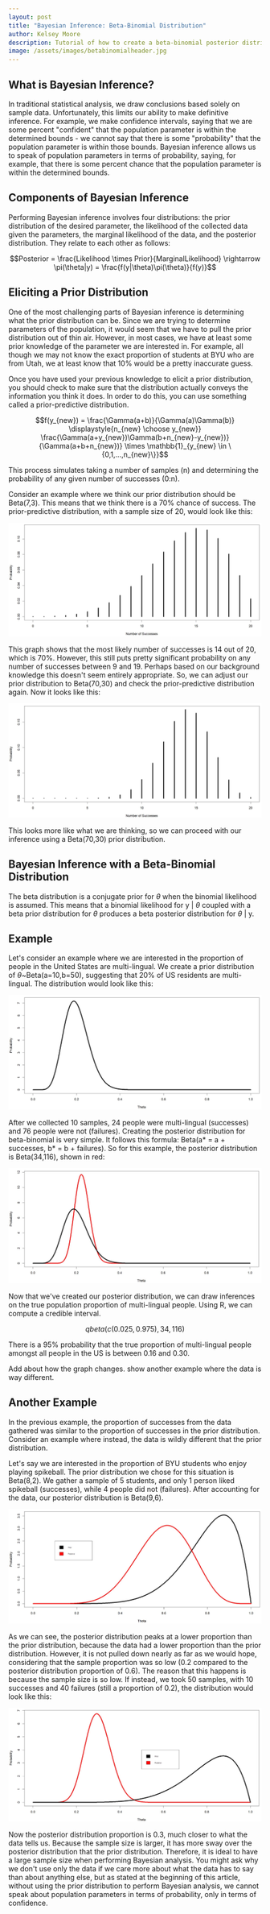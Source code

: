 ```yaml
---
layout: post
title: "Bayesian Inference: Beta-Binomial Distribution"
author: Kelsey Moore
description: Tutorial of how to create a beta-binomial posterior distribution
image: /assets/images/betabinomialheader.jpg
---
```


## What is Bayesian Inference?

In traditional statistical analysis, we draw conclusions based solely on sample data. Unfortunately, this limits our ability to make definitive inference. For example, we make confidence intervals, saying that we are some percent "confident" that the population parameter is within the determined bounds - we cannot say that there is some "probability" that the population parameter is within those bounds. Bayesian inference allows us to speak of population parameters in terms of probability, saying, for example, that there is some percent chance that the population parameter is within the determined bounds.

## Components of Bayesian Inference

Performing Bayesian inference involves four distributions: the prior distribution of the desired parameter, the likelihood of the collected data given the parameters, the marginal likelihood of the data, and the posterior distribution. They relate to each other as follows:

```math
Posterior = \frac{Likelihood \times Prior}{MarginalLikelihood} \rightarrow \pi(\theta|y) = \frac{f(y|\theta)\pi(\theta)}{f(y)}
```

## Eliciting a Prior Distribution

One of the most challenging parts of Bayesian inference is determining what the prior distribution can be. Since we are trying to determine parameters of the population, it would seem that we have to pull the prior distribution out of thin air. However, in most cases, we have at least some prior knowledge of the parameter we are interested in. For example, all though we may not know the exact proportion of students at BYU who are from Utah, we at least know that 10% would be a pretty inaccurate guess. 

Once you have used your previous knowledge to elicit a prior distribution, you should check to make sure that the distribution actually conveys the information you think it does. In order to do this, you can use something called a prior-predictive distribution. 

```math
f(y_{new}) = \frac{\Gamma(a+b)}{\Gamma(a)\Gamma(b)} \displaystyle{n_{new} \choose y_{new}} \frac{\Gamma(a+y_{new})\Gamma(b+n_{new}-y_{new})}{\Gamma(a+b+n_{new})} \times \mathbb{1}_{y_{new} \in \{0,1,...,n_{new}\}}
```
This process simulates taking a number of samples (n) and determining the probability of any given number of successes (0:n). 

Consider an example where we think our prior distribution should be Beta(7,3). This means that we think there is a 70% chance of success. The prior-predictive distribution, with a sample size of 20, would look like this:

![Figure](https://raw.githubusercontent.com/kbmoore02/my386blog/main/assets/images/pp73.jpg)

This graph shows that the most likely number of successes is 14 out of 20, which is 70%. However, this still puts pretty significant probability on any number of successes between 9 and 19. Perhaps based on our background knowledge this doesn't seem entirely appropriate. So, we can adjust our prior distribution to Beta(70,30) and check the prior-predictive distribution again. Now it looks like this:

![Figure](https://raw.githubusercontent.com/kbmoore02/my386blog/main/assets/images/pp7030.jpg)

This looks more like what we are thinking, so we can proceed with our inference using a Beta(70,30) prior distribution.

## Bayesian Inference with a Beta-Binomial Distribution

The beta distribution is a conjugate prior for $\theta$ when the binomial likelihood is assumed. This means that a binomial likelihood for y | $\theta$ coupled with a beta prior distribution for $\theta$ produces a beta posterior distribution for $\theta$ | y.

## Example

Let's consider an example where we are interested in the proportion of people in the United States are multi-lingual. We create a prior distribution of $\theta$~Beta(a=10,b=50), suggesting that 20% of US residents are multi-lingual. The distribution would look like this:

![Figure](https://raw.githubusercontent.com/kbmoore02/my386blog/main/assets/images/prior.jpg)

After we collected 10 samples, 24 people were multi-lingual (successes) and 76 people were not (failures). Creating the posterior distribution for beta-binomial is very simple. It follows this formula: Beta(a* = a + successes, b* = b + failures). So for this example, the posterior distribution is Beta(34,116), shown in red:

![Figure](https://raw.githubusercontent.com/kbmoore02/my386blog/main/assets/images/posterior.jpg)

Now that we've created our posterior distribution, we can draw inferences on the true population proportion of multi-lingual people. Using R, we can compute a credible interval. 

```math
qbeta(c(0.025,0.975), 34, 116)
```

There is a 95% probability that the true proportion of multi-lingual people amongst all people in the US is between 0.16 and 0.30. 

Add about how the graph changes. show another example where the data is way different.

## Another Example

In the previous example, the proportion of successes from the data gathered was similar to the proportion of successes in the prior distribution. Consider an example where instead, the data is wildly different that the prior distribution.

Let's say we are interested in the proportion of BYU students who enjoy playing spikeball. The prior distribution we chose for this situation is Beta(8,2). We gather a sample of 5 students, and only 1 person liked spikeball (successes), while 4 people did not (failures). After accounting for the data, our posterior distribution is Beta(9,6). 

![Figure](https://raw.githubusercontent.com/kbmoore02/my386blog/main/assets/images/second_example_1.jpg)

As we can see, the posterior distribution peaks at a lower proportion than the prior distribution, because the data had a lower proportion than the prior distribution. However, it is not pulled down nearly as far as we would hope, considering that the sample proportion was so low (0.2 compared to the posterior distribution proportion of 0.6). The reason that this happens is because the sample size is so low. If instead, we took 50 samples, with 10 successes and 40 failures (still a proportion of 0.2), the distribution would look like this:

![Figure](https://raw.githubusercontent.com/kbmoore02/my386blog/main/assets/images/second_example_2.jpg)

Now the posterior distribution proportion is 0.3, much closer to what the data tells us. Because the sample size is larger, it has more sway over the posterior distribution that the prior distribution. Therefore, it is ideal to have a large sample size when performing Bayesian analysis. You might ask why we don't use only the data if we care more about what the data has to say than about anything else, but as stated at the beginning of this article, without using the prior distribution to perform Bayesian analysis, we cannot speak about population parameters in terms of probability, only in terms of confidence. 
